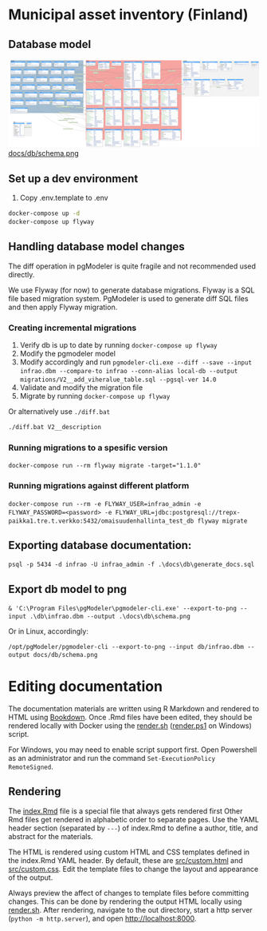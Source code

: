 # Municipal asset inventory (Finland) 

## Database model

![docs/db/schema.png](docs/db/schema.png)
[docs/db/schema.png](docs/db/schema.png)


## Set up a dev environment

1. Copy .env.template to .env 

```bash
docker-compose up -d
docker-compose up flyway
```

## Handling database model changes
The diff operation in pgModeler is quite fragile and not recommended used directly.

We use Flyway (for now) to generate database migrations. Flyway is a SQL file based migration system.
PgModeler is used to generate diff SQL files and then apply Flyway migration.


### Creating incremental migrations
1. Verify db is up to date by running `docker-compose up flyway`
2. Modify the pgmodeler model
3. Modify accordingly and run `pgmodeler-cli.exe --diff --save --input infrao.dbm --compare-to infrao --conn-alias local-db --output migrations/V2__add_viheralue_table.sql --pgsql-ver 14.0`
4. Validate and modify the migration file
5. Migrate by running `docker-compose up flyway`

Or alternatively use `./diff.bat`  
```bash
./diff.bat V2__description
```
### Running migrations to a spesific version
`docker-compose run --rm flyway migrate -target="1.1.0"`

### Running migrations against different platform
`docker-compose run --rm -e FLYWAY_USER=infrao_admin -e FLYWAY_PASSWORD=<password> -e FLYWAY_URL=jdbc:postgresql://trepx-paikka1.tre.t.verkko:5432/omaisuudenhallinta_test_db flyway migrate`

## Exporting database documentation:

```
psql -p 5434 -d infrao -U infrao_admin -f .\docs\db\generate_docs.sql
```
## Export db model to png
```
& 'C:\Program Files\pgModeler\pgmodeler-cli.exe' --export-to-png --input .\db\infrao.dbm --output .\docs\db\schema.png
```
Or in Linux, accordingly:
```
/opt/pgModeler/pgmodeler-cli --export-to-png --input db/infrao.dbm --output docs/db/schema.png
```

# Editing documentation

The documentation materials are written using R Markdown and rendered to HTML using [Bookdown](https://bookdown.org).
Once .Rmd files have been edited, they should be rendered locally with Docker using the [render.sh](render.sh)
([render.ps1](render.ps1) on Windows) script.

For Windows, you may need to enable script support first.
Open Powershell as an administrator and run the command `Set-ExecutionPolicy RemoteSigned`.

## Rendering

The [index.Rmd](src/index.Rmd) file is a special file that always gets rendered first
Other Rmd files get rendered in alphabetic order to separate pages.
Use the YAML header section (separated by `---`) of index.Rmd to define a author, title, and abstract for the materials.

The HTML is rendered using custom HTML and CSS templates defined in the index.Rmd YAML header.
By default, these are [src/custom.html](src/custom.html) and [src/custom.css](src/custom.css).
Edit the template files to change the layout and appearance of the output.

Always preview the affect of changes to template files before committing changes.
This can be done by rendering the output HTML locally using [render.sh](render.sh).
After rendering, navigate to the out directory, start a http server (`python -m http.server`), and open [http://localhost:8000](http://localhost:8000).